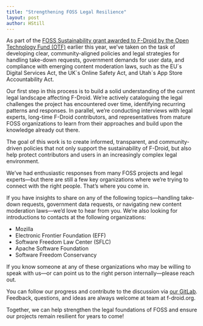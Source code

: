 ```yaml
---
title: "Strengthening FOSS Legal Resilience"
layout: post
author: HStill
---
```


As part of the [FOSS Sustainability grant awarded to F-Droid by the Open Technology Fund (OTF)](https://f-droid.org/2025/02/05/f-droid-awarded-otf-grant.html) earlier this year, we’ve taken on the task of developing clear, community-aligned policies and legal strategies for handling take-down requests, government demands for user data, and compliance with emerging content moderation laws, such as the EU´s Digital Services Act, the UK´s Online Safety Act, and Utah´s App Store Accountability Act.

Our first step in this process is to build a solid understanding of the current legal landscape affecting F-Droid. We’re actively cataloguing the legal challenges the project has encountered over time, identifying recurring patterns and responses. In parallel, we’re conducting interviews with legal experts, long-time F-Droid contributors, and representatives from mature FOSS organizations to learn from their approaches and build upon the knowledge already out there.

The goal of this work is to create informed, transparent, and community-driven policies that not only support the sustainability of F-Droid, but also help protect contributors and users in an increasingly complex legal environment.

We’ve had enthusiastic responses from many FOSS projects and legal experts—but there are still a few key organizations where we’re trying to connect with the right people. That’s where you come in.

If you have insights to share on any of the following topics—handling take-down requests, government data requests, or navigating new content moderation laws—we’d love to hear from you. We’re also looking for introductions to contacts at the following organizations:

* Mozilla
* Electronic Frontier Foundation (EFF)
* Software Freedom Law Center (SFLC)
* Apache Software Foundation
* Software Freedom Conservancy

If you know someone at any of these organizations who may be willing to speak with us—or can point us to the right person internally—please reach out.

You can follow our progress and contribute to the discussion via [our GitLab](https://gitlab.com/groups/fdroid/-/issues/?sort=updated_desc&state=opened&label_name%5B%5D=legal%F0%9F%93%84%E2%9A%96%EF%B8%8F%F0%9F%91%A9%F0%9F%8F%BE%E2%80%8D%E2%9A%96%EF%B8%8F%F0%9F%92%BC%F0%9F%93%96%C2%A9%EF%B8%8F%C2%AE%E2%84%A2&first_page_size=100). Feedback, questions, and ideas are always welcome at team at f-droid.org.

Together, we can help strengthen the legal foundations of FOSS and ensure our projects remain resilient for years to come! 
